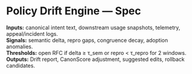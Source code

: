 
# Policy Drift Engine — Spec
**Inputs:** canonical intent text, downstream usage snapshots, telemetry, appeal/incident logs.  
**Signals:** semantic delta, repro gaps, congruence decay, adoption anomalies.  
**Thresholds:** open RFC if delta ≥ τ_sem or repro < τ_repro for 2 windows.  
**Outputs:** Drift report, CanonScore adjustment, suggested edits, rollback candidates.
